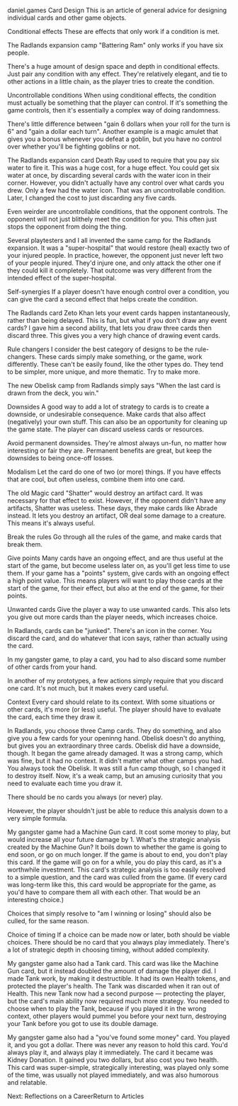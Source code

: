 daniel.games
Card Design
This is an article of general advice for designing individual cards and other game objects.

Conditional effects
These are effects that only work if a condition is met.

The Radlands expansion camp "Battering Ram" only works if you have six people.

There's a huge amount of design space and depth in conditional effects. Just pair any condition with any effect. They're relatively elegant, and tie to other actions in a little chain, as the player tries to create the condition.

Uncontrollable conditions
When using conditional effects, the condition must actually be something that the player can control. If it's something the game controls, then it's essentially a complex way of doing randomness.

There's little difference between "gain 6 dollars when your roll for the turn is 6" and "gain a dollar each turn". Another example is a magic amulet that gives you a bonus whenever you defeat a goblin, but you have no control over whether you'll be fighting goblins or not.

The Radlands expansion card Death Ray used to require that you pay six water to fire it. This was a huge cost, for a huge effect. You could get six water at once, by discarding several cards with the water icon in their corner. However, you didn't actually have any control over what cards you drew. Only a few had the water icon. That was an uncontrollable condition. Later, I changed the cost to just discarding any five cards.

Even weirder are uncontrollable conditions, that the opponent controls. The opponent will not just blithely meet the condition for you. This often just stops the opponent from doing the thing.

Several playtesters and I all invented the same camp for the Radlands expansion. It was a "super-hospital" that would restore (heal) exactly two of your injured people. In practice, however, the opponent just never left two of your people injured. They'd injure one, and only attack the other one if they could kill it completely. That outcome was very different from the intended effect of the super-hospital.

Self-synergies
If a player doesn't have enough control over a condition, you can give the card a second effect that helps create the condition.

The Radlands card Zeto Khan lets your event cards happen instantaneously, rather than being delayed. This is fun, but what if you don't draw any event cards? I gave him a second ability, that lets you draw three cards then discard three. This gives you a very high chance of drawing event cards. 

Rule changers
I consider the best category of designs to be the rule-changers. These cards simply make something, or the game, work differently. These can't be easily found, like the other types do. They tend to be simpler, more unique, and more thematic. Try to make more.

The new Obelisk camp from Radlands simply says "When the last card is drawn from the deck, you win."

Downsides
A good way to add a lot of strategy to cards is to create a downside, or undesirable consequence. Make cards that also affect (negatively) your own stuff. This can also be an opportunity for cleaning up the game state. The player can discard useless cards or resources.

Avoid permanent downsides. They're almost always un-fun, no matter how interesting or fair they are. Permanent benefits are great, but keep the downsides to being once-off losses.

Modalism
Let the card do one of two (or more) things. If you have effects that are cool, but often useless, combine them into one card.

The old Magic card "Shatter" would destroy an artifact card. It was necessary for that effect to exist. However, if the opponent didn't have any artifacts, Shatter was useless. These days, they make cards like Abrade instead. It lets you destroy an artifact, OR deal some damage to a creature. This means it's always useful.

Break the rules
Go through all the rules of the game, and make cards that break them.

Give points
Many cards have an ongoing effect, and are thus useful at the start of the game, but become useless later on, as you'll get less time to use them. If your game has a "points" system, give cards with an ongoing effect a high point value. This means players will want to play those cards at the start of the game, for their effect, but also at the end of the game, for their points.

Unwanted cards
Give the player a way to use unwanted cards. This also lets you give out more cards than the player needs, which increases choice.

In Radlands, cards can be "junked". There's an icon in the corner. You discard the card, and do whatever that icon says, rather than actually using the card.

In my gangster game, to play a card, you had to also discard some number of other cards from your hand.

In another of my prototypes, a few actions simply require that you discard one card. It's not much, but it makes every card useful.

Context
Every card should relate to its context. With some situations or other cards, it's more (or less) useful. The player should have to evaluate the card, each time they draw it.

In Radlands, you choose three Camp cards. They do something, and also give you a few cards for your openinng hand. Obelisk doesn't do anything, but gives you an extraordinary three cards. Obelisk did have a downside, though. It began the game already damaged. It was a strong camp, which was fine, but it had no context. It didn't matter what other camps you had. You always took the Obelisk. It was still a fun camp though, so I changed it to destroy itself. Now, it's a weak camp, but an amusing curiosity that you need to evaluate each time you draw it.

There should be no cards you always (or never) play.

However, the player shouldn't just be able to reduce this analysis down to a very simple formula.

My gangster game had a Machine Gun card. It cost some money to play, but would increase all your future damage by 1. What's the strategic analysis created by the Machine Gun? It boils down to whether the game is going to end soon, or go on much longer. If the game is about to end, you don't play this card. If the game will go on for a while, you do play this card, as it's a worthwhile investment. This card's strategic analysis is too easily resolved to a simple question, and the card was culled from the game. (If every card was long-term like this, this card would be appropriate for the game, as you'd have to compare them all with each other. That would be an interesting choice.)

Choices that simply resolve to "am I winning or losing" should also be culled, for the same reason.

Choice of timing
If a choice can be made now or later, both should be viable choices. There should be no card that you always play immediately. There's a lot of strategic depth in choosing timing, without added complexity.

My gangster game also had a Tank card. This card was like the Machine Gun card, but it instead doubled the amount of damage the player did. I made Tank work, by making it destructible. It had its own Health tokens, and protected the player's health. The Tank was discarded when it ran out of Health. This new Tank now had a second purpose — protecting the player, but the card's main ability now required much more strategy. You needed to choose when to play the Tank, because if you played it in the wrong context, other players would pummel you before your next turn, destroying your Tank before you got to use its double damage.

My gangster game also had a "you've found some money" card. You played it, and you got a dollar. There was never any reason to hold this card. You'd always play it, and always play it immediately. The card it became was Kidney Donation. It gained you two dollars, but also cost you two health. This card was super-simple, strategically interesting, was played only some of the time, was usually not played immediately, and was also humorous and relatable.

Next: Reflections on a CareerReturn to Articles